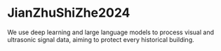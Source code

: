 # JianZhuShiZhe2024
We use deep learning and large language models to process visual and ultrasonic signal data, aiming to protect every historical building.

